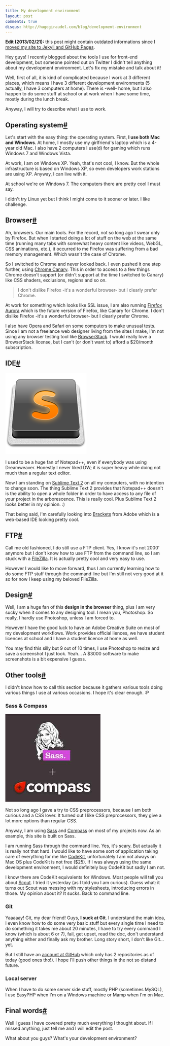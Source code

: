 ```yaml
---
title: My development environment
layout: post
comments: true
disqus: http://hugogiraudel.com/blog/development-environment
---
```

<section>         
<p class="explanation"><strong>Edit (2013/02/21):</strong> this post might contain outdated informations since I <a href="http://hugogiraudel.com/2013/02/21/jekyll/">moved my site to Jekyll and GitHub Pages</a>.</p> 
<p>Hey guys! I recently blogged about the tools I use for front-end development, but someone pointed out on Twitter I didn't tell anything about my development environment. Let's fix my mistake and talk about it!</p>
<p>Well, first of all, it is kind of complicated because I work at 3 different places, which means I have 3 different development environments (5 actually, I have 3 computers at home). There is -well- home, but I also happen to do some stuff at school or at work when I have some time, mostly during the lunch break.</p>
<p>Anyway, I will try to describe what I use to work.</p>
</section>
<section id="os">
<h2>Operating system<a href="#os" class="section-anchor">#</a></h2>
<p>Let's start with the easy thing: the operating system. First, <strong>I use both Mac and Windows</strong>. At home, I mostly use my girlfriend's laptop which is a 4-year old Mac. I also have 2 computers I use(d) for gaming which runs Windows 7 and Windows Vista.</p>
<p>At work, I am on Windows XP. Yeah, that's not cool, I know. But the whole infrastructure is based on Windows XP, so even developers work stations are using XP. Anyway, I can live with it.</p>
<p>At school we're on Windows 7. The computers there are pretty cool I must say.</p>
<p>I didn't try Linux yet but I think I might come to it sooner or later. I like challenge.</p>
</section>
<section id="browser">
<h2>Browser<a href="#browser" class="section-anchor">#</a></h2>
<p>Ah, browsers. Our main tools. For the record, not so long ago I swear only by Firefox. But when I started doing a lot of stuff on the web at the same time (running many tabs with somewhat heavy content like videos, WebGL, CSS animations, etc.), it occurred to me Firefox was suffering from a bad memory management. Which wasn't the case of Chrome.</p>
<p>So I switched to Chrome and never looked back. I even pushed it one step further, using <a href="https://www.google.com/intl/en/chrome/browser/canary.html">Chrome Canary</a>. This in order to access to a few things Chrome doesn't support (or didn't support at the time I switched to Canary) like CSS shaders, exclusions, regions and so on.</p>
<blockquote class="pull-quote--right">I don't dislike Firefox -it's a wonderful browser- but I clearly prefer Chrome.</blockquote>
<p>At work for something which looks like SSL issue, I am also running <a href="http://www.mozilla.org/fr/firefox/channel/">Firefox Aurora</a> which is the future version of Firefox, like Canary for Chrome. I don't dislike Firefox -it's a wonderful browser- but I clearly prefer Chrome.</p>
<p>I also have Opera and Safari on some computers to make unusual tests. Since I am not a freelance web designer living from the sites I make, I'm not using any browser testing tool like <a href="http://www.browserstack.com/">BrowserStack</a>. I would really love a BrowserStack license, but I can't (or don't want to) afford a $20/month subscription.</p>
</section>
<section id="ide">
<h2>IDE<a href="#ide" class="section-anchor">#</a></h2>
<img src="/images/development-environment__sublime-text.png" alt="Sublime Text 2" class="pull-image--right">
<p>I used to be a huge fan of Notepad++, even if everybody was using Dreamweaver. Honestly I never liked DW; it is super heavy while doing not much than a regular text editor.</p>
<p>Now I am standing on <a href="http://www.sublimetext.com/2">Sublime Text 2</a> on all my computers, with no intention to change soon. The thing Sublime Text 2 provides that Notepad++ doesn't is the ability to open a whole folder in order to have access to any file of your project in the arborescence. This is really cool. Plus Sublime Text 2 looks better in my opinion. :)</p> 
<p>That being said, I'm carefully looking into <a href="http://brackets.io/">Brackets</a> from Adobe which is a web-based IDE looking pretty cool.</p>
</section>
<section id="ftp">
<h2>FTP<a href="#ftp" class="section-anchor">#</a></h2>
<p>Call me old fashioned, I do still use a FTP client. Yes, I know it's not 2000' anymore but I don't know how to use FTP from the command line, so I am stuck with a <a href="http://filezilla-project.org/">FileZilla</a>. It is actually pretty cool and very easy to use.</p>
<p>However I would like to move forward, thus I am currently learning how to do some FTP stuff through the command line but I'm still not very good at it so for now I keep using my beloved FileZilla.</p>
</section>
<section id="design">
<h2>Design<a href="#design" class="section-anchor">#</a></h2>
<p>Well, I am a huge fan of this <strong>design in the browser</strong> thing, plus I am very sucky when it comes to any designing tool. I mean you, Photoshop. So really, I hardly use Photoshop, unless I am forced to.</p>
<p>However I have the good luck to have an Adobe Creative Suite on most of my development workflows. Work provides official liences, we have student licences at school and I have a student licence at home as well.</p>
<p>You may find this silly but 9 out of 10 times, I use Photoshop to resize and save a screenshot I just took. Yeah... A $3000 software to make screenshots is a bit expensive I guess.</p>
</section>
<section id="tools">
<h2>Other tools<a href="#tools" class="section-anchor">#</a></h2>
<p>I didn't know how to call this section because it gathers various tools doing various things I use at various occasions. I hope it's clear enough. :P</p>
<h3>Sass &amp; Compass</h3>
<img src="/images/development-environment__sass-compass.jpg" alt="Sass and Compass" class="pull-image--right">
<p>Not so long ago I gave a try to CSS preprocessors, because I am both curious and a CSS lover. It turned out I like CSS preprocessors, they give a lot more options than regular CSS.</p>
<p>Anyway, I am using <a href="http://sass-lang.com/">Sass</a> and <a href="http://compass-style.org/">Compass</a> on most of my projects now. As an example, this site is built on Sass.</p>
<p>I am running Sass through the command line. Yes, it's scary. But actually it is really not that hard. I would like to have some sort of application taking care of everything for me like <a href="http://incident57.com/codekit/">CodeKit</a>, unfortunately I am not always on Mac OS plus CodeKit is not free ($25). If I was always using the same development environment, I would definitely buy CodeKit but sadly I am not.</p>
<p>I know there are CodeKit equivalents for Windows. Most people will tell you about <a href="http://mhs.github.com/scout-app/">Scout</a>. I tried it yesterday (as I told you I am curious). Guess what: it turns out Scout was messing with my stylesheets, introducing errors in those. My opinion about it? It sucks. Back to command line.</p>
<h3>Git</h3>
<p>Yaaaaay! Git, my dear friend! Guys, <strong>I suck at Git</strong>. I understand the main idea, I even know how to do some very basic stuff but every single time I need to do something it takes me about 20 minutes, I have to try every command I know (which is about 6 or 7), fail, get upset, read the doc, don't understand anything either and finally ask my brother. Long story short, I don't like Git... yet.</p>
<p>But I still have an <a href="https://github.com/HugoGiraudel">account at GitHub</a> which only has 2 repositories as of today (good ones tho!). I hope I'll push other things in the not so distand future.</p>
<h3>Local server</h3>
<p>When I have to do some server side stuff, mostly PHP (sometimes MySQL), I use EasyPHP when I'm on a Windows machine or Mamp when I'm on Mac.</p>
</section>
<section id="final-words">
<h2>Final words<a href="#final-words" class="section-anchor">#</a></h2>
<p>Well I guess I have covered pretty much everything I thought about. If I missed anything, just tell me and I will edit the post.</p>
<p>What about you guys? What's your development environment?</p>
</section>